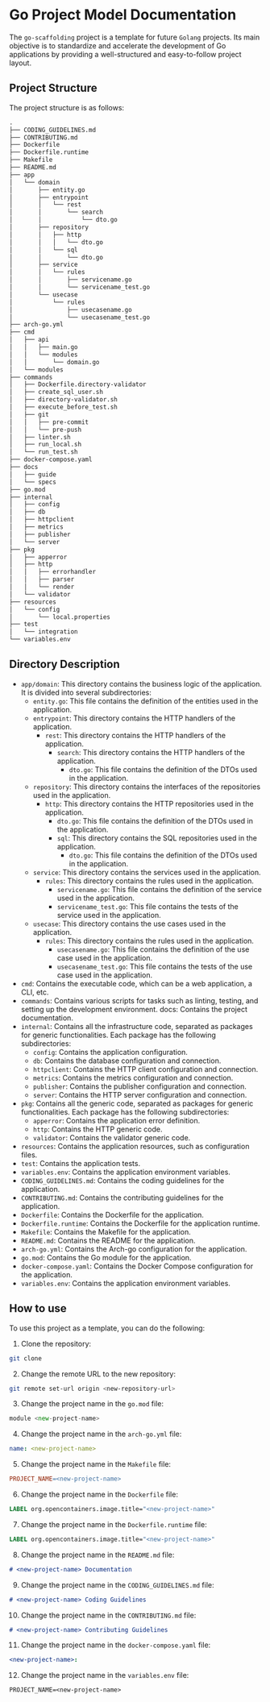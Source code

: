 # Go Project Model Documentation

The `go-scaffolding` project is a template for future `Golang` projects. Its main objective is to standardize and accelerate the development of Go applications by providing a well-structured and easy-to-follow project layout.

## Project Structure

The project structure is as follows:

```markdown
.
├── CODING_GUIDELINES.md
├── CONTRIBUTING.md
├── Dockerfile
├── Dockerfile.runtime
├── Makefile
├── README.md
├── app
│   └── domain
│       ├── entity.go
│       ├── entrypoint
│       │   └── rest
│       │       └── search
│       │           └── dto.go
│       ├── repository
│       │   ├── http
│       │   │   └── dto.go
│       │   └── sql
│       │       └── dto.go
│       ├── service
│       │   └── rules
│       │       ├── servicename.go
│       │       └── servicename_test.go
│       └── usecase
│           └── rules
│               ├── usecasename.go
│               └── usecasename_test.go
├── arch-go.yml
├── cmd
│   ├── api
│   │   ├── main.go
│   │   └── modules
│   │       └── domain.go
│   └── modules
├── commands
│   ├── Dockerfile.directory-validator
│   ├── create_sql_user.sh
│   ├── directory-validator.sh
│   ├── execute_before_test.sh
│   ├── git
│   │   ├── pre-commit
│   │   └── pre-push
│   ├── linter.sh
│   ├── run_local.sh
│   └── run_test.sh
├── docker-compose.yaml
├── docs
│   ├── guide
│   └── specs
├── go.mod
├── internal
│   ├── config
│   ├── db
│   ├── httpclient
│   ├── metrics
│   ├── publisher
│   └── server
├── pkg
│   ├── apperror
│   ├── http
│   │   ├── errorhandler
│   │   ├── parser
│   │   └── render
│   └── validator
├── resources
│   └── config
│       └── local.properties
├── test
│   └── integration
└── variables.env
```

## Directory Description

- `app/domain`: This directory contains the business logic of the application. It is divided into several subdirectories:
    - `entity.go`: This file contains the definition of the entities used in the application.
    - `entrypoint`: This directory contains the HTTP handlers of the application.
      - `rest`: This directory contains the HTTP handlers of the application.
        - `search`: This directory contains the HTTP handlers of the application.
          - `dto.go`: This file contains the definition of the DTOs used in the application.
    - `repository`: This directory contains the interfaces of the repositories used in the application.
      - `http`: This directory contains the HTTP repositories used in the application.
        - `dto.go`: This file contains the definition of the DTOs used in the application.  
        - `sql`: This directory contains the SQL repositories used in the application.
          - `dto.go`: This file contains the definition of the DTOs used in the application.
    - `service`: This directory contains the services used in the application.
      - `rules`: This directory contains the rules used in the application.
        - `servicename.go`: This file contains the definition of the service used in the application.
        - `servicename_test.go`: This file contains the tests of the service used in the application.
    - `usecase`: This directory contains the use cases used in the application.
      - `rules`: This directory contains the rules used in the application.
          - `usecasename.go`: This file contains the definition of the use case used in the application.
          - `usecasename_test.go`: This file contains the tests of the use case used in the application.
- `cmd`: Contains the executable code, which can be a web application, a CLI, etc.
- `commands`: Contains various scripts for tasks such as linting, testing, and setting up the development environment.
  docs: Contains the project documentation.
- `internal`: Contains all the infrastructure code, separated as packages for generic functionalities. Each package has the following subdirectories:
    - `config`: Contains the application configuration.
    - `db`: Contains the database configuration and connection.
    - `httpclient`: Contains the HTTP client configuration and connection.
    - `metrics`: Contains the metrics configuration and connection.
    - `publisher`: Contains the publisher configuration and connection.
    - `server`: Contains the HTTP server configuration and connection.
- `pkg`: Contains all the generic code, separated as packages for generic functionalities. Each package has the following subdirectories:
    - `apperror`: Contains the application error definition.
    - `http`: Contains the HTTP generic code.
    - `validator`: Contains the validator generic code.
- `resources`: Contains the application resources, such as configuration files.
- `test`: Contains the application tests.
- `variables.env`: Contains the application environment variables.
- `CODING_GUIDELINES.md`: Contains the coding guidelines for the application.
- `CONTRIBUTING.md`: Contains the contributing guidelines for the application.
- `Dockerfile`: Contains the Dockerfile for the application.
- `Dockerfile.runtime`: Contains the Dockerfile for the application runtime.
- `Makefile`: Contains the Makefile for the application.
- `README.md`: Contains the README for the application.
- `arch-go.yml`: Contains the Arch-go configuration for the application.
- `go.mod`: Contains the Go module for the application.
- `docker-compose.yaml`: Contains the Docker Compose configuration for the application.
- `variables.env`: Contains the application environment variables.

## How to use

To use this project as a template, you can do the following:

1. Clone the repository:
```bash 
git clone
```
2. Change the remote URL to the new repository:
```bash
git remote set-url origin <new-repository-url>
```

3. Change the project name in the `go.mod` file:
```go 
module <new-project-name>
```
4. Change the project name in the `arch-go.yml` file:
```yaml
name: <new-project-name>
```
5. Change the project name in the `Makefile` file:
```makefile
PROJECT_NAME=<new-project-name>
```
6. Change the project name in the `Dockerfile` file:
```dockerfile
LABEL org.opencontainers.image.title="<new-project-name>"
```
7. Change the project name in the `Dockerfile.runtime` file:
```dockerfile
LABEL org.opencontainers.image.title="<new-project-name>"
```
8. Change the project name in the `README.md` file:
```markdown
# <new-project-name> Documentation
```
9. Change the project name in the `CODING_GUIDELINES.md` file:
```markdown
# <new-project-name> Coding Guidelines
```
10. Change the project name in the `CONTRIBUTING.md` file:
```markdown
# <new-project-name> Contributing Guidelines
```
11. Change the project name in the `docker-compose.yaml` file:
```yaml
<new-project-name>:
```
12. Change the project name in the `variables.env` file:
```env
PROJECT_NAME=<new-project-name>
```
